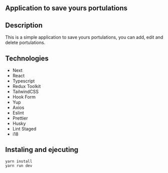 ## Application to save yours portulations

## Description

This is a simple application to save yours portulations, you can add, edit and delete portulations.

## Technologies

- Next
- React
- Typescript
- Redux Toolkit
- TailwindCSS
- Hook Form
- Yup
- Axios
- Eslint
- Prettier
- Husky
- Lint Staged
- i18

## Instaling and ejecuting

```
yarn install
yarn run dev
```
